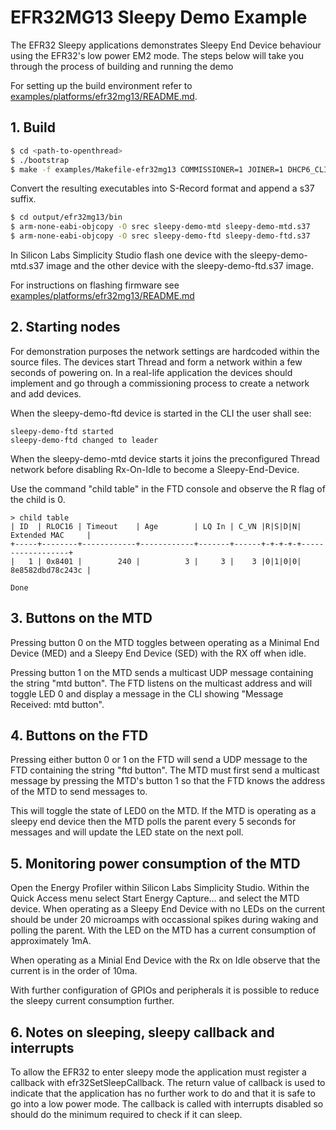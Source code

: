 
# EFR32MG13 Sleepy Demo Example

The EFR32 Sleepy applications demonstrates Sleepy End Device behaviour using
the EFR32's low power EM2 mode. The steps below will take you through the
process of building and running the demo

For setting up the build environment refer to [examples/platforms/efr32mg13/README.md](../README.md).


## 1. Build

```bash
$ cd <path-to-openthread>
$ ./bootstrap
$ make -f examples/Makefile-efr32mg13 COMMISSIONER=1 JOINER=1 DHCP6_CLIENT=1 DHCP6_SERVER=1 BOARD=BRD4168A
```

Convert the resulting executables into S-Record format and append a s37 suffix.

```bash
$ cd output/efr32mg13/bin
$ arm-none-eabi-objcopy -O srec sleepy-demo-mtd sleepy-demo-mtd.s37
$ arm-none-eabi-objcopy -O srec sleepy-demo-ftd sleepy-demo-ftd.s37
```

In Silicon Labs Simplicity Studio flash one device with the sleepy-demo-mtd.s37
image and the other device with the sleepy-demo-ftd.s37 image.

For instructions on flashing firmware see [examples/platforms/efr32mg13/README.md](../README.md#flash-binaries)


## 2. Starting nodes

For demonstration purposes the network settings are hardcoded within the source files.
The devices start Thread and form a network within a few seconds of powering on. In a real-life
application the devices should implement and go through a commissioning process to create
a network and add devices.

When the sleepy-demo-ftd device is started in the CLI the user shall see:

```
sleepy-demo-ftd started
sleepy-demo-ftd changed to leader
```

When the sleepy-demo-mtd device starts it joins the preconfigured Thread network
before disabling Rx-On-Idle to become a Sleepy-End-Device.

Use the command "child table" in the FTD console and observe the R flag of the child is 0.

```
> child table
| ID  | RLOC16 | Timeout    | Age        | LQ In | C_VN |R|S|D|N| Extended MAC     |
+-----+--------+------------+------------+-------+------+-+-+-+-+------------------+
|   1 | 0x8401 |        240 |          3 |     3 |    3 |0|1|0|0| 8e8582dbd78c243c |

Done
```


## 3. Buttons on the MTD

Pressing button 0 on the MTD toggles between operating as a Minimal End Device (MED) and
a Sleepy End Device (SED) with the RX off when idle.

Pressing button 1 on the MTD sends a multicast UDP message containing the
string "mtd button".  The FTD listens on the multicast address and will toggle
LED 0 and display a message in the CLI showing "Message Received: mtd button".

## 4. Buttons on the FTD

Pressing either button 0 or 1 on the FTD will send a UDP message to the FTD containing the string
"ftd button". The MTD must first send a multicast message by pressing the MTD's button 1 so that
the FTD knows the address of the MTD to send messages to.

This will toggle the state of LED0 on the MTD.  If the MTD is operating as a sleepy end device then
the MTD polls the parent every 5 seconds for messages and will update the LED state on the
next poll.

## 5. Monitoring power consumption of the MTD

Open the Energy Profiler within Silicon Labs Simplicity Studio.  Within the Quick Access menu
select Start Energy Capture... and select the MTD device.  When operating as a Sleepy End Device
with no LEDs on the current should be under 20 microamps with occassional spikes during waking
and polling the parent.  With the LED on the MTD has a current consumption of approximately 1mA.

When operating as a Minial End Device with the Rx on Idle observe that the current is in the order
of 10ma.

With further configuration of GPIOs and peripherals it is possible to reduce the sleepy current
consumption further.

## 6. Notes on sleeping, sleepy callback and interrupts

To allow the EFR32 to enter sleepy mode the application must register a callback with efr32SetSleepCallback.
The return value of callback is used to indicate that the application has no further work to do and that
it is safe to go into a low power mode.  The callback is called with interrupts disabled so should do
the minimum required to check if it can sleep.

